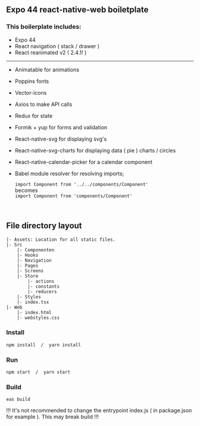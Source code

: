 
## Expo 44 react-native-web boiletplate


### This boilerplate includes:
- Expo 44
- React navigation ( stack / drawer )
- React reanimated v2 ( 2.4.1! )
---
- Animatable for animations
- Poppins fonts
- Vector-icons
- Axios to make API calls
- Redux for state
- Formik + yup for forms and validation
- React-native-svg for displaying svg's
- React-native-svg-charts for displaying data ( pie ) charts / circles
- React-native-calendar-picker for a calendar component
- Babel module resolver for resolving imports;  
  
  ```import Component from '../../components/Component'```  
  becomes  
  ```import Component from 'components/Component'```
<br/>

## File directory layout
```
|- Assets: Location for all static files.
|- Src
    |- Componenten
    |- Hooks     
    |- Navigation
    |- Pages
    |- Screens
    |- Store
        |- actions 
        |- constants
        |- reducers            
    |- Styles
    |- index.tsx
|- Web
    |- index.html
    |- webstyles.css
```

### Install
```npm install  /  yarn install```  

### Run
```npm start  /  yarn start```

### Build
```eas build```

!!! It's not recommended to change the entrypoint index.js ( in package.json for example ). This may break build !!!
